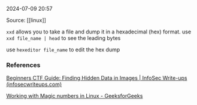 
2024-07-09 20:57

Source:  [[linux]]

`xxd` allows you to take a file and dump it in a hexadecimal (hex) format.
use `xxd file_name | head` to see the leading bytes 

use `hexeditor file_name` to edit the hex dump





### References
[Beginners CTF Guide: Finding Hidden Data in Images | InfoSec Write-ups (infosecwriteups.com)](https://infosecwriteups.com/beginners-ctf-guide-finding-hidden-data-in-images-e3be9e34ae0d)

[Working with Magic numbers in Linux - GeeksforGeeks](https://www.geeksforgeeks.org/working-with-magic-numbers-in-linux/)